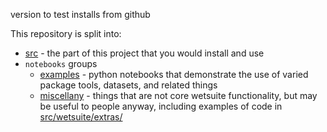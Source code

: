 
version to test installs from github


This repository is split into:
- [src](src/wetsuite/) - the part of this project that you would install and use
- `notebooks` groups
  - [examples](notebooks/examples/) - python notebooks that demonstrate the use of varied package tools,  datasets,  and related things
  - [miscellany](notebooks/miscellany/) - things that are not core wetsuite functionality, but may be useful to people anyway, including examples of code in [src/wetsuite/extras/](extras/)



